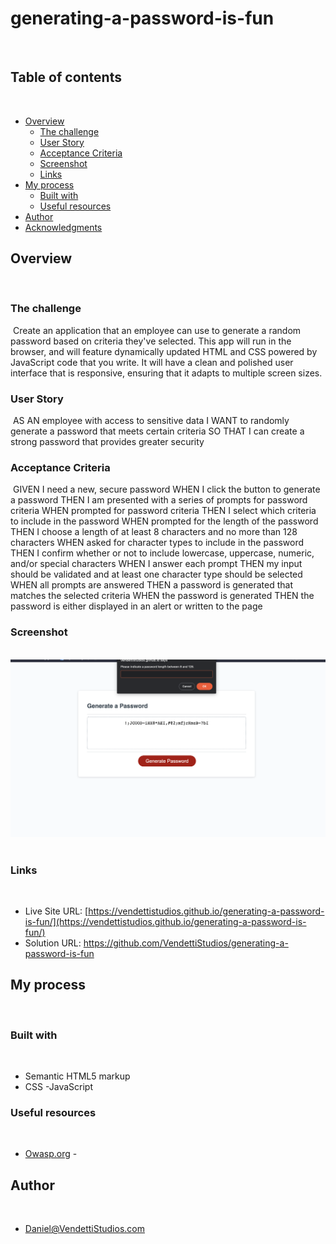 # generating-a-password-is-fun

​
## Table of contents
​
- [Overview](#overview)
  - [The challenge](#the-challenge)
  - [User Story](#user-story)
  - [Acceptance Criteria](#acceptance-criteria)
  - [Screenshot](#screenshot)
  - [Links](#links)
- [My process](#my-process)
  - [Built with](#built-with)
  - [Useful resources](#useful-resources)
- [Author](#author)
- [Acknowledgments](#acknowledgments)

## Overview
​
### The challenge
​
Create an application that an employee can use to generate a random password based on criteria they've selected. This app will run in the browser, and will feature dynamically updated HTML and CSS powered by JavaScript code that you write. It will have a clean and polished user interface that is responsive, ensuring that it adapts to multiple screen sizes.
​
### User Story
​
AS AN employee with access to sensitive data
I WANT to randomly generate a password that meets certain criteria
SO THAT I can create a strong password that provides greater security
​
### Acceptance Criteria
​
GIVEN I need a new, secure password
WHEN I click the button to generate a password
THEN I am presented with a series of prompts for password criteria
WHEN prompted for password criteria
THEN I select which criteria to include in the password
WHEN prompted for the length of the password
THEN I choose a length of at least 8 characters and no more than 128 characters
WHEN asked for character types to include in the password
THEN I confirm whether or not to include lowercase, uppercase, numeric, and/or special characters
WHEN I answer each prompt
THEN my input should be validated and at least one character type should be selected
WHEN all prompts are answered
THEN a password is generated that matches the selected criteria
WHEN the password is generated
THEN the password is either displayed in an alert or written to the page
​
### Screenshot
​
![Screenshot](SS.png)
​
​
### Links
​
- Live Site URL: [https://vendettistudios.github.io/generating-a-password-is-fun/](https://vendettistudios.github.io/generating-a-password-is-fun/)
- Solution URL: https://github.com/VendettiStudios/generating-a-password-is-fun
​
## My process
​
### Built with
​
- Semantic HTML5 markup
- CSS
-JavaScript
​
### Useful resources
​
- [Owasp.org](https://owasp.org/www-community/password-special-characters) - 
​

## Author
​
- Daniel@VendettiStudios.com
